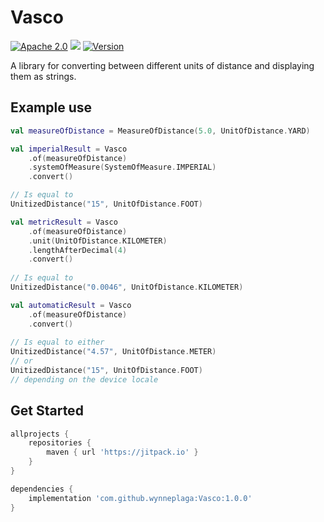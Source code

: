 # Vasco

[![Apache 2.0](https://img.shields.io/hexpm/l/plug.svg)](http://www.apache.org/licenses/LICENSE-2.0) [![](https://jitpack.io/v/wynneplaga/vasco.svg)](https://jitpack.io/#wynneplaga/vasco) [![Version](https://img.shields.io/badge/API-1%2B-blue.svg?style=flat)](https://android-arsenal.com/api?level=21)

A library for converting between different units of distance and displaying them as strings.

## Example use

```kotlin
val measureOfDistance = MeasureOfDistance(5.0, UnitOfDistance.YARD)

val imperialResult = Vasco
    .of(measureOfDistance)
    .systemOfMeasure(SystemOfMeasure.IMPERIAL)
    .convert()

// Is equal to
UnitizedDistance("15", UnitOfDistance.FOOT)
```
```kotlin
val metricResult = Vasco
    .of(measureOfDistance)
    .unit(UnitOfDistance.KILOMETER)
    .lengthAfterDecimal(4)
    .convert()
    
// Is equal to
UnitizedDistance("0.0046", UnitOfDistance.KILOMETER)
```
```kotlin
val automaticResult = Vasco
    .of(measureOfDistance)
    .convert()
    
// Is equal to either
UnitizedDistance("4.57", UnitOfDistance.METER)
// or
UnitizedDistance("15", UnitOfDistance.FOOT)
// depending on the device locale
```

## Get Started

```gradle
allprojects {
    repositories {
        maven { url 'https://jitpack.io' }
    }
}
```
```gradle
dependencies {
    implementation 'com.github.wynneplaga:Vasco:1.0.0'
}
```
